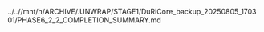 ../..//mnt/h/ARCHIVE/.UNWRAP/STAGE1/DuRiCore_backup_20250805_170301/PHASE6_2_2_COMPLETION_SUMMARY.md